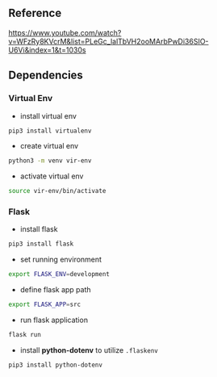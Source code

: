 ## Reference
https://www.youtube.com/watch?v=WFzRy8KVcrM&list=PLeGc_lalTbVH2ooMArbPwDi36SIO-U6Vi&index=1&t=1030s

## Dependencies

### Virtual Env

* install virtual env
```sh
pip3 install virtualenv
```

* create virtual env
```sh
python3 -m venv vir-env
```

* activate virtual env
```sh
source vir-env/bin/activate
```

### Flask

* install flask
```sh
pip3 install flask
```

* set running environment
```sh
export FLASK_ENV=development
```

* define flask app path
```sh
export FLASK_APP=src
```

* run flask application
```sh
flask run
```

* install **python-dotenv** to utilize `.flaskenv`
```sh
pip3 install python-dotenv
```